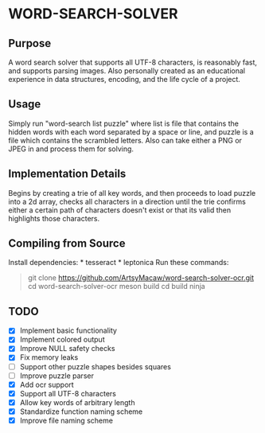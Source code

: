# WORD-SEARCH-SOLVER
## Purpose
A word search solver that supports all UTF-8 characters, is reasonably fast, and
supports parsing images. Also personally created as an educational experience
in data structures, encoding, and the life cycle of a project.
## Usage
Simply run "word-search list puzzle" where list is file that contains the
hidden words with each word separated by a space or line, and puzzle is a file which contains
the scrambled letters. Also can take either a PNG or JPEG in and process them for solving.
## Implementation Details
Begins by creating a trie of all key words, and then proceeds to load puzzle
into a 2d array, checks all characters in a direction until the trie confirms either
a certain path of characters doesn't exist or that its valid then highlights those
characters.
## Compiling from Source
Install dependencies:
    * tesseract
    * leptonica
Run these commands:
> git clone https://github.com/ArtsyMacaw/word-search-solver-ocr.git
> cd word-search-solver-ocr
> meson build
> cd build
> ninja
## TODO
- [X] Implement basic functionality
- [X] Implement colored output
- [X] Improve NULL safety checks
- [X] Fix memory leaks
- [ ] Support other puzzle shapes besides squares
- [ ] Improve puzzle parser
- [X] Add ocr support
- [X] Support all UTF-8 characters
- [X] Allow key words of arbitrary length
- [X] Standardize function naming scheme
- [X] Improve file naming scheme
